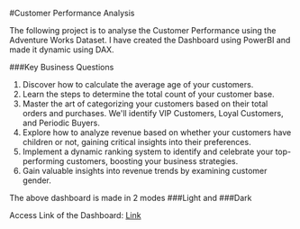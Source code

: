 #Customer Performance Analysis 

The following project is to analyse the Customer Performance using the Adventure Works Dataset. I have created the Dashboard using PowerBI and made it dynamic using DAX. 

###Key Business Questions
1. Discover how to calculate the average age of your customers.
2. Learn the steps to determine the total count of your customer base.
3. Master the art of categorizing your customers based on their total orders and purchases. We'll identify VIP Customers, Loyal Customers, and Periodic Buyers.
4. Explore how to analyze revenue based on whether your customers have children or not, gaining critical insights into their preferences.
5. Implement a dynamic ranking system to identify and celebrate your top-performing customers, boosting your business strategies.
6. Gain valuable insights into revenue trends by examining customer gender.

The above dashboard is made in 2 modes ###Light and ###Dark

Access Link of the Dashboard: [Link](https://northeastern-my.sharepoint.com/:u:/r/personal/chokshi_ra_northeastern_edu/Documents/Dashboards/CustomerPerformanceDashboard.pbix?csf=1&web=1&e=3Yot3h)
